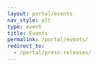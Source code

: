 ```yaml
---
layout: portal/events
nav_style: alt
type: event
title: Events
permalink: /portal/events/
redirect_to:
  - /portal/press-releases/
---
```

